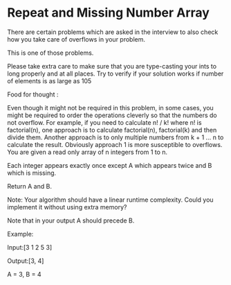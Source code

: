 # Repeat and Missing Number Array


There are certain problems which are asked in the interview to also check how you take care of overflows in your problem.

This is one of those problems.

Please take extra care to make sure that you are type-casting your ints to long properly and at all places. Try to verify if your solution works if number of elements is as large as 105

Food for thought :

Even though it might not be required in this problem, in some cases, you might be required to order the operations cleverly so that the numbers do not overflow.
For example, if you need to calculate n! / k! where n! is factorial(n), one approach is to calculate factorial(n), factorial(k) and then divide them.
Another approach is to only multiple numbers from k + 1 ... n to calculate the result.
Obviously approach 1 is more susceptible to overflows.
You are given a read only array of n integers from 1 to n.

Each integer appears exactly once except A which appears twice and B which is missing.

Return A and B.

Note: Your algorithm should have a linear runtime complexity. Could you implement it without using extra memory?

Note that in your output A should precede B.

Example:

Input:[3 1 2 5 3] 

Output:[3, 4] 

A = 3, B = 4